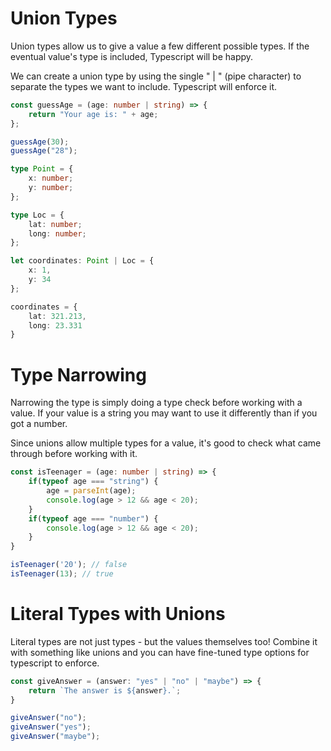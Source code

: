 # Union Types

Union types allow us to give a value a few different possible types. If the eventual value's type is included, Typescript will be happy.

We can create a union type by using the single " | " (pipe character) to separate the types we want to include. Typescript will enforce it.

```ts
const guessAge = (age: number | string) => {
    return "Your age is: " + age;
};

guessAge(30);
guessAge("28");
```

```ts
type Point = {
    x: number;
    y: number;
};

type Loc = {
    lat: number;
    long: number;
};

let coordinates: Point | Loc = {
    x: 1,
    y: 34
};

coordinates = {
    lat: 321.213,
    long: 23.331
}
```

# Type Narrowing

Narrowing the type is simply doing a type check before working with a value. If your value is a string you may want to use it differently than if you got a number.

Since unions allow multiple types for a value, it's good to check what came through before working with it.

```ts
const isTeenager = (age: number | string) => {
    if(typeof age === "string") {
        age = parseInt(age);
        console.log(age > 12 && age < 20);
    }
    if(typeof age === "number") {
        console.log(age > 12 && age < 20);
    }
}

isTeenager('20'); // false
isTeenager(13); // true
```

# Literal Types with Unions

Literal types are not just types - but the values themselves too! Combine it with something like unions and you can have fine-tuned type options for typescript to enforce.

```ts
const giveAnswer = (answer: "yes" | "no" | "maybe") => {
    return `The answer is ${answer}.`;
}

giveAnswer("no");
giveAnswer("yes");
giveAnswer("maybe");
```